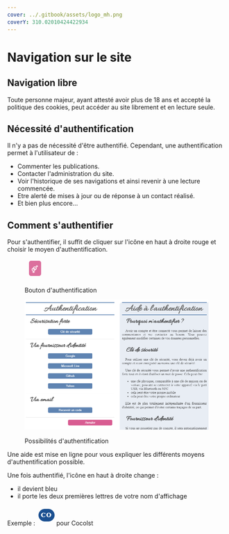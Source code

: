 ```yaml
---
cover: ../.gitbook/assets/logo_mh.png
coverY: 310.02010424422934
---
```


# Navigation sur le site

## Navigation libre

Toute personne majeur, ayant attesté avoir plus de 18 ans et accepté la politique des cookies, peut accéder au site librement et en lecture seule.

## Nécessité d'authentification

Il n'y a pas de nécessité d'être authentifié. Cependant, une authentification permet à l'utilisateur de :&#x20;

* Commenter les publications.
* Contacter l'administration du site.
* Voir l'historique de ses navigations et ainsi revenir à une lecture commencée.
* Etre alerté de mises à jour ou de réponse à un contact réalisé.
* Et bien plus encore...

## Comment s'authentifier

Pour s'authentifier, il suffit de cliquer sur l'icône en haut à droite rouge et choisir le moyen d'authentification.

<figure><img src="../.gitbook/assets/image.png" alt=""><figcaption><p>Bouton d'authentification</p></figcaption></figure>

<figure><img src="../.gitbook/assets/image (1).png" alt=""><figcaption><p>Possibilités d'authentification</p></figcaption></figure>

Une aide est mise en ligne pour vous expliquer les différents moyens d'authentification possible.

Une fois authentifié, l'icône en haut à droite change :&#x20;

* il devient bleu
* il porte les deux premières lettres de votre nom d'affichage

Exemple : ![utilisateur authentifié](<../.gitbook/assets/image (2).png>)pour Cocolst

